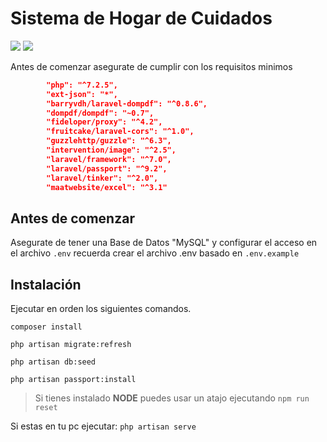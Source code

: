# Sistema de Hogar de Cuidados


![](https://i.imgur.com/Fms7gXF.png)
![](https://i.imgur.com/HyHIINn.png)

Antes de comenzar asegurate de cumplir con los requisitos minimos
```json
        "php": "^7.2.5",
        "ext-json": "*",
        "barryvdh/laravel-dompdf": "^0.8.6",
        "dompdf/dompdf": "~0.7",
        "fideloper/proxy": "^4.2",
        "fruitcake/laravel-cors": "^1.0",
        "guzzlehttp/guzzle": "^6.3",
        "intervention/image": "^2.5",
        "laravel/framework": "^7.0",
        "laravel/passport": "^9.2",
        "laravel/tinker": "^2.0",
        "maatwebsite/excel": "^3.1"
```
## Antes de comenzar
Asegurate de tener una Base de Datos "MySQL" y configurar el acceso en el archivo `.env` 
recuerda crear el archivo .env basado en `.env.example` 

## Instalación

Ejecutar en orden los siguientes comandos.

`composer install`

`php artisan migrate:refresh`

`php artisan db:seed`

`php artisan passport:install`

> Si tienes instalado __NODE__ puedes usar un atajo ejecutando `npm run reset`

Si estas en tu pc ejecutar:
`php artisan serve`
